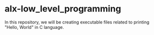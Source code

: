 # alx-low_level_programming
In this repository, we will be creating executable files related to printing "Hello, World" in C language.
